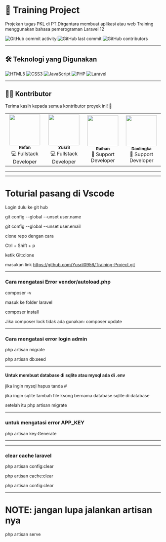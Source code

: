 # 🚀 Training Project

Projekan tugas PKL di PT.Dirgantara membuat aplikasi atau web Training menggunakan bahasa pemerograman Laravel 12  

![GitHub commit activity](https://img.shields.io/github/commit-activity/t/Yusril0956/Training-Project?label=Total%20Commits)
![GitHub last commit](https://img.shields.io/github/last-commit/Yusril0956/Training-Project?label=Last%20Commit)
![GitHub contributors](https://img.shields.io/github/contributors/Yusril0956/Training-Project?label=Contributors)

---

## 🛠️ Teknologi yang Digunakan

![HTML5](https://img.shields.io/badge/Code-HTML5-orange?logo=html5)
![CSS3](https://img.shields.io/badge/Style-CSS3-blue?logo=css3)
![JavaScript](https://img.shields.io/badge/Logic-JavaScript-yellow?logo=javascript)
![PHP](https://img.shields.io/badge/Backend-PHP-777BB4?logo=php)
![Laravel](https://img.shields.io/badge/Framework-Laravel-red?logo=laravel)

---

## 👨‍💻 Kontributor

Terima kasih kepada semua kontributor proyek ini! 🎉  

<table>
  <tr>
    <td align="center">
      <a href="https://github.com/Reqi2007">
        <img src="https://github.com/Reqi2007.png?size=100" width="100px;" alt=""/>
        <br /><sub><b>Refan</b></sub>
      </a>
      <br />💻 Fullstack Developer
    </td>
    <td align="center">
      <a href="https://github.com/Yusril0956">
        <img src="https://github.com/Yusril0956.png?size=100" width="100px;" alt=""/>
        <br /><sub><b>Yusril</b></sub>
      </a>
      <br />💻 Fullstack Developer
    </td>
    <td align="center">
      <a href="https://github.com/ehan4426-pixel">
        <img src="https://github.com/ehan4426-pixel.png?size=100" width="100px;" alt=""/>
        <br /><sub><b>Raihan</b></sub>
      </a>
      <br />🤝 Support Developer
    </td>
    <td align="center">
      <a href="https://github.com/vein13046-ui">
        <img src="https://github.com/vein13046-ui.png?size=100" width="100px;" alt=""/>
        <br /><sub><b>Daelingka</b></sub>
      </a>
      <br />🤝 Support Developer
    </td>
  </tr>
</table>

---

---

# Toturial pasang di Vscode

Login dulu ke git hub

git config --global --unset user.name

git config --global --unset user.email


clone repo dengan cara

Ctrl + Shift + p

ketik Git:clone

masukan link https://github.com/Yusril0956/Training-Project.git

---

### Cara mengatasi Error vendor/autoload.php

composer -v

masuk ke folder laravel

composer install

Jika composer lock tidak ada gunakan: composer update

---

### Cara mengatasi error login admin

php artisan migrate

php artisan db:seed

---

#### Untuk membuat database di sqlite atau mysql ada di .env

jika ingin mysql hapus tanda #

jika ingin sqlite tambah file ksong bernama database.sqlite di database

setelah itu php artisan migrate

---

### untuk mengatasi error APP_KEY

php artisan key:Generate

---
---

### clear cache laravel

php artisan config:clear

php artisan cache:clear

php artisan config:clear

---

# NOTE: jangan lupa jalankan artisan nya

php artisan serve